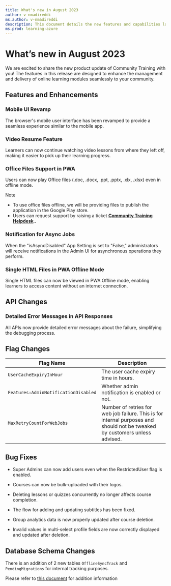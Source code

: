 ```yaml
---
title: What's new in August 2023
author: v-nmadireddi
ms.author: v-nmadireddi
description: This document details the new features and capabilities launched on Community Training in August 2023. 
ms.prod: learning-azure
---
```


# What’s new in August 2023

We are excited to share the new product update of Community Training with you! The features in this release are designed to enhance the management and delivery of online learning modules seamlessly to your community.

## Features and Enhancements

### Mobile UI Revamp

The browser's mobile user interface has been revamped to provide a seamless experience similar to the mobile app.

### Video Resume Feature

Learners can now continue watching video lessons from where they left off, making it easier to pick up their learning progress.

### Office Files Support in PWA

Users can now play Office files (.doc, .docx, .ppt, .pptx, .xlx, .xlsx) even in offline mode. 

> [!NOTE]
> * To use office files offline, we will be providing files to publish the application in the Google Play store.
> * Users can request support by raising a ticket [**Community Training Helpdesk**](https://go.microsoft.com/fwlink/?linkid=2104630)..

### Notification for Async Jobs

When the "isAsyncDisabled" App Setting is set to "False," administrators will receive notifications in the Admin UI for asynchronous operations they perform.

### Single HTML Files in PWA Offline Mode

Single HTML files can now be viewed in PWA Offline mode, enabling learners to access content without an internet connection.

## API Changes

### Detailed Error Messages in API Responses

All APIs now provide detailed error messages about the failure, simplifying the debugging process.

## Flag Changes

| Flag Name | Description |
| --- | --- |
| `UserCacheExpiryInHour` | The user cache expiry time in hours. |
| `Features:AdminNotificationDisabled` | Whether admin notification is enabled or not. |
| `MaxRetryCountForWebJobs` | Number of retries for web job failure. This is for internal purposes and should not be tweaked by customers unless advised.|


## Bug Fixes

* Super Admins can now add users even when the RestrictedUser flag is enabled.

* Courses can now be bulk-uploaded with their logos.

* Deleting lessons or quizzes concurrently no longer affects course completion.

* The flow for adding and updating subtitles has been fixed.

* Group analytics data is now properly updated after course deletion.

* Invalid values in multi-select profile fields are now correctly displayed and updated after deletion.


## Database Schema Changes

There is an addition of 2 new tables `OfflineSyncTrack` and `PendingMigrations` for internal tracking purposes.


Please refer to [this document](../../analytics/custom-reports/database-schema.md#database-schema-overview) for addition information
